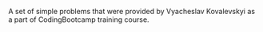 A set of simple problems that were provided by Vyacheslav Kovalevskyi as
a part of CodingBootcamp training course.